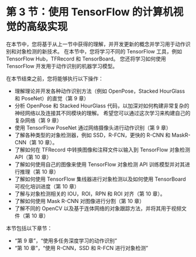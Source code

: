 # 第 3 节：使用 TensorFlow 的计算机视觉的高级实现

在本节中，您将基于从上一节中获得的理解，并开发更新的概念并学习用于动作识别和对象检测的新技术。 在本节中，您将学习不同的 TensorFlow 工具，例如 TensorFlow Hub，TFRecord 和 TensorBoard。 您还将学习如何使用 TensorFlow 开发用于动作识别的机器学习模型。

在本节结束之前，您将能够执行以下操作：

*   理解理论并开发各种动作识别方法（例如 OpenPose，Stacked HourGlass 和 PoseNet）的直觉（第 9 章）
*   分析 OpenPose 和 Stacked HourGlass 代码，以加深对如何构建非常复杂的神经网络以及连接其不同模块的理解。 希望您可以通过这次学习来构建自己的复杂网络（第 9 章）
*   使用 TensorFlow PoseNet 通过网络摄像头进行动作识别（第 9 章）
*   了解各种类型的对象检测器，例如 SSD，R-FCN，更快的 R-CNN 和 MaskR-CNN（第 10 章）。
*   了解如何在 TFRecord 中转换图像和注释文件以输入到 TensorFlow 对象检测 API（第 10 章）
*   了解如何使用自己的图像来使用 TensorFlow 对象检测 API 训练模型并对其进行推理（第 10 章）
*   了解如何使用 TensorFlow 集线器进行对象检测以及如何使用 TensorBoard 可视化培训进度（第 10 章）
*   了解与对象检测相关的 IOU，ROI，RPN 和 ROI 对齐（第 10 章）。
*   了解如何使用 Mask R-CNN 对图像进行分割（第 10 章）
*   了解不同的 OpenCV 以及基于连体网络的对象跟踪方法，并将其用于视频文件（第 10 章）

本节包括以下章节：

*   “第 9 章”，“使用多任务深度学习的动作识别”
*   “第 10 章”，“使用 R-CNN，SSD 和 R-FCN 进行对象检测”